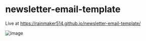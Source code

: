# newsletter-email-template

Live at https://rainmaker514.github.io/newsletter-email-template/

![image](https://github.com/rainmaker514/newsletter-email-template/assets/36095171/c9ca163b-8591-4aa7-9e14-3789ee33c65d)

